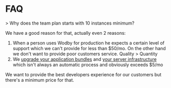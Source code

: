# FAQ

<span id="team-plan">
> Why does the team plan starts with 10 instances minimum?
</span>


We have a good reason for that, actually even 2 reasons:
 
1. When a person uses Wodby for production he expects a certain level of support which we can't provide for less than $50/mo. On the other hand we don't want to provide poor customers service. Quality > Quantity
2. We [upgrade your application bundles](../infrastructure/bundles/README.md) and [your server infrastructure](../infrastructure/versioning.md) which isn't always an automatic process and obviously exceeds $5/mo 

We want to provide the best developers experience for our customers but there's a minimum price for that.  
